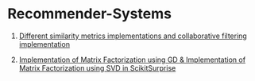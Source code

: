 # Recommender-Systems
1) [Different similarity metrics implementations and collaborative filtering implementation](https://github.com/KenzyAggour/Recommender-Systems/blob/main/SimilarityMetrics_CollaborativeFiltering.ipynb)

2) [Implementation of Matrix Factorization using GD & Implementation of Matrix Factorization using SVD in ScikitSurprise](https://github.com/KenzyAggour/Recommender-Systems/blob/main/MatrixFactorization_using_GD_%26_SVD.ipynb)
